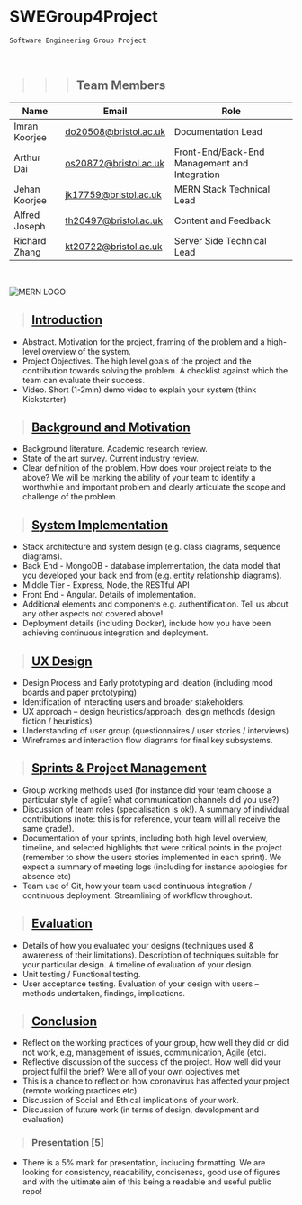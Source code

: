 # **SWEGroup4Project**

```
Software Engineering Group Project
```

&nbsp;

 >>>## **Team Members**

| Name | Email | Role |
| ---- | ----- | ---- |
| Imran Koorjee | do20508@bristol.ac.uk | Documentation Lead                            |
| Arthur Dai    | os20872@bristol.ac.uk | Front-End/Back-End Management and Integration |
| Jehan Koorjee | jk17759@bristol.ac.uk | MERN Stack Technical Lead                     |
| Alfred Joseph | th20497@bristol.ac.uk | Content and Feedback                          |
| Richard Zhang | kt20722@bristol.ac.uk | Server Side Technical Lead                    |

&nbsp;

![MERN LOGO](https://miro.medium.com/max/900/0*UqGyYmWCRQnjLzSk.jpg)

>## **[Introduction](./Report/Introduction.md)**

* Abstract. Motivation for the project, framing of the problem and a high-level overview of the system.
* Project Objectives. The high level goals of the project and the contribution towards solving the problem. A checklist against which the team can evaluate their success.
* Video. Short (1-2min) demo video to explain your system (think Kickstarter)

>## **[Background and Motivation](./Report/Background_And_Motivation.md)**

* Background literature. Academic research review.
* State of the art survey. Current industry review.
* Clear definition of the problem. How does your project relate to the above? We will be marking the ability of your team to identify a worthwhile and important problem and clearly articulate the scope and challenge of the problem.

>## **[System Implementation](./Report/System_Implementation.md)**

* Stack architecture and system design (e.g. class diagrams, sequence
diagrams).
* Back End - MongoDB - database implementation, the data model that you
developed your back end from (e.g. entity relationship diagrams).
* Middle Tier - Express, Node, the RESTful API
* Front End - Angular. Details of implementation.
* Additional elements and components e.g. authentification. Tell us about any other aspects not covered above!
* Deployment details (including Docker), include how you have been achieving continuous integration and deployment.

>## **[UX Design](./Report/UX_Design.md)**

* Design Process and Early prototyping and ideation (including mood boards and paper prototyping)
* Identification of interacting users and broader stakeholders.
* UX approach – design heuristics/approach, design methods (design fiction /
heuristics)
* Understanding of user group (questionnaires / user stories / interviews)
* Wireframes and interaction flow diagrams for final key subsystems.

>## **[Sprints & Project Management](./Report/Sprints_And_Project_Management.md)**

* Group working methods used (for instance did your team choose a particular style of agile? what communication channels did you use?)
* Discussion of team roles (specialisation is ok!). A summary of individual contributions (note: this is for reference, your team will all receive the same grade!).
* Documentation of your sprints, including both high level overview, timeline, and selected highlights that were critical points in the project (remember to show the users stories implemented in each sprint). We expect a summary of meeting logs (including for instance apologies for absence etc)
* Team use of Git, how your team used continuous integration / continuous deployment. Streamlining of workflow throughout.

>## **[Evaluation](./Report/Evaluation.md)**

* Details of how you evaluated your designs (techniques used & awareness of their limitations). Description of techniques suitable for your particular design. A timeline of evaluation of your design.
* Unit testing / Functional testing.
* User acceptance testing. Evaluation of your design with users – methods
undertaken, findings, implications.

>## **[Conclusion](./Report/Conclusion.md)**

* Reflect on the working practices of your group, how well they did or did not work, e.g, management of issues, communication, Agile (etc).
* Reflective discussion of the success of the project. How well did your project fulfil the brief? Were all of your own objectives met
* This is a chance to reflect on how coronavirus has affected your project (remote working practices etc)
* Discussion of Social and Ethical implications of your work.
* Discussion of future work (in terms of design, development and evaluation)

>### **Presentation [5]**

* There is a 5% mark for presentation, including formatting. We are looking for consistency, readability, conciseness, good use of figures and with the ultimate aim of this being a readable and useful public repo!






